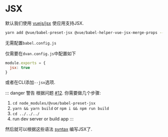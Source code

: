 # JSX

默认我们使用 [vuejs/jsx](https://github.com/vuejs/jsx) 使应用支持JSX.

```sh
yarn add @vue/babel-preset-jsx @vue/babel-helper-vue-jsx-merge-props --dev
```

无需配置`babel.config.js`

仅需要在`dvan.config.js`中配置如下

```js
module.exports = {
  jsx: true
}
```

或者在CLI添加`--jsx`选项.

::: danger 警告
根据问题 [#12](https://github.com/vuejs/jsx/issues/12). 你需要做几个步骤:

1. `cd node_modules/@vue/babel-preset-jsx`
2. `yarn && yarn build` or `npm i && npm run build`
3. `cd ../../../`
4. run dev server or build app
:::

然后就可以根据这些语法 [syntax](https://github.com/vuejs/jsx#syntax) 编写JSX了.